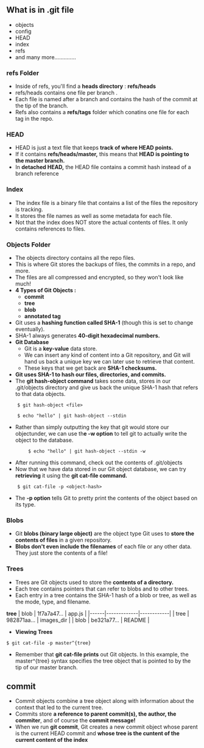 ## What is in .git file

- objects
- config
- HEAD
- index
- refs
- and many more..............

### refs Folder

- Inside of refs, you'll find a **heads directory** : **refs/heads**
- refs/heads contains one file per branch .
- Each file is named after a branch and contains the hash of the commit at the tip of the branch.
- Refs also contains a **refs/tags** folder which conatins one file for each tag in the repo.

### HEAD

- HEAD is just a text file that keeps **track of where HEAD points.**
- If it contains **refs/heads/master,** this means that **HEAD is pointing to the master branch.**
- In **detached HEAD,** the HEAD file contains a commit hash instead of a branch reference

### Index

- The index file is a binary file that contains a list of the files the repository is tracking.
- It stores the file names as well as some metadata for each file.
- Not that the index does NOT store the actual contents of files. It only contains references to files.

### Objects Folder

- The objects directory contains all the repo files.
- This is where Git stores the backups of files, the commits in a repo, and more.
- The files are all compressed and encrypted, so they won't look like much!
- **4 Types of Git Objects :**
  - **commit**
  - **tree**
  - **blob**
  - **annotated tag**
- Git uses a **hashing function called SHA-1** (though this is set to change eventually).
- SHA-1 always generates **40-digit hexadecimal numbers.**
- **Git Database**
  - Git is a **key-value** data store.
  - We can insert any kind of content into a Git repository, and Git will hand us back a unique key we can later use to retrieve that content.
  - These keys that we get back are **SHA-1 checksums.**
- **Git uses SHA-1 to hash our files, directories, and commits.**
- The **git hash-object command** takes some data, stores in our .git/objects directory and give us back the unique SHA-1 hash that refers to that data objects.

```
	$ git hash-object <file>
```

```
	$ echo "hello" | git hash-object --stdin
```

- Rather than simply outputting the key that git would store our objectunder, we can use th**e -w option** to tell git to actually write the object to the database.

```
		$ echo "hello" | git hash-object --stdin -w
```

- After running this command, check out the contents of .git/objects
- Now that we have data stored in our Git object database, we can try **retrieving** it using the **git cat-file command.**

```
	$ git cat-file -p <object-hash>
```

- The **-p option** tells Git to pretty print the contents of the object based on its type.

### Blobs

- Git **blobs (binary large object)** are the object type Git uses to **store the contents of files** in a given repository.
- **Blobs don't even include the filenames** of each file or any other data. They just store the contents of a file!

### Trees

- Trees are Git objects used to store the **contents of a directory.**
- Each tree contains pointers that can refer to blobs and to other trees.
- Each entry in a tree contains the SHA-1 hash of a blob or tree, as well as the mode, type, and filename.

**tree**
| blob | 1f7a7a47... | app.js |
|------|-------------|------------|
| tree | 982871aa... | images_dir |
| blob | be321a77... | README |

- **Viewing Trees**

```
$ git cat-file -p master^{tree}
```

- Remember that **git cat-file prints** out Git objects. In this example, the master^{tree} syntax specifies the tree object that is pointed to by the tip of our master branch.

## commit

- Commit objects combine a tree object along with information about the context that led to the current tree.
- Commits store **a reference to parent commit(s), the author, the commiter**, and of course the **commit message!**
- When we run **git commit**, Git creates a new commit object whose parent is the current HEAD commit and **whose tree is the cuntent of the current content of the index**
